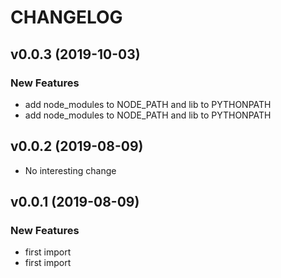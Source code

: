 # CHANGELOG



## v0.0.3 (2019-10-03)

### New Features
- add node_modules to NODE_PATH and lib to PYTHONPATH
- add node_modules to NODE_PATH and lib to PYTHONPATH






## v0.0.2 (2019-08-09)

- No interesting change


## v0.0.1 (2019-08-09)

### New Features
- first import
- first import






